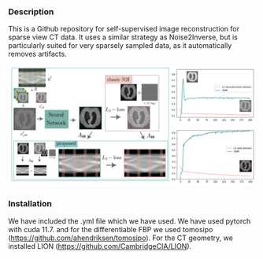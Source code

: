 ### Description
This is a Github repository for self-supervised image reconstruction for sparse view CT data. It uses a similar strategy as Noise2Inverse, but is particularly suited for very sparsely sampled data, as it automatically removes artifacts.

![Alt Text](image/workflow.png)

### Installation
We have included the .yml file which we have used. We have used pytorch with cuda 11.7. and for the differentiable FBP we used tomosipo (https://github.com/ahendriksen/tomosipo). For the CT geometry, we installed LION (https://github.com/CambridgeCIA/LION).
